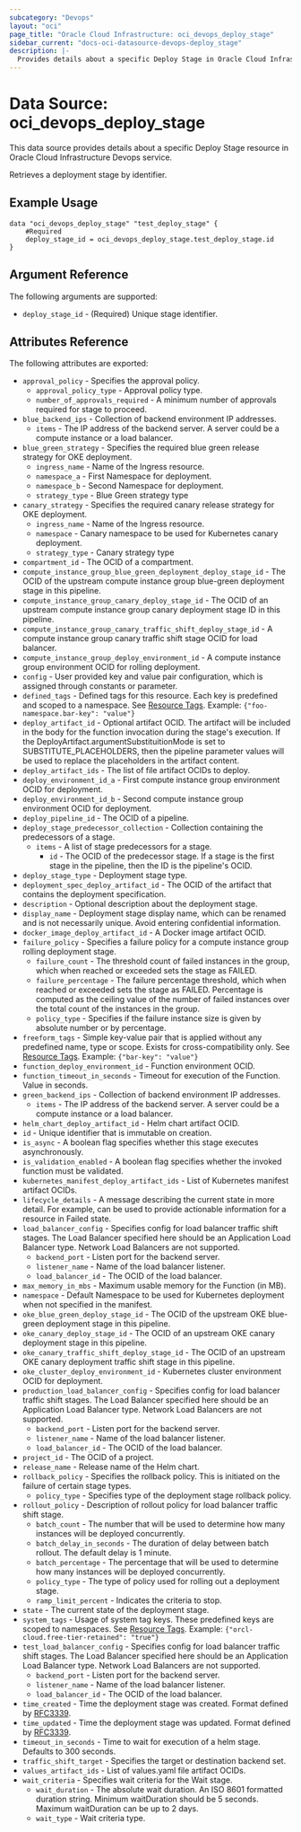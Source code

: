 ```yaml
---
subcategory: "Devops"
layout: "oci"
page_title: "Oracle Cloud Infrastructure: oci_devops_deploy_stage"
sidebar_current: "docs-oci-datasource-devops-deploy_stage"
description: |-
  Provides details about a specific Deploy Stage in Oracle Cloud Infrastructure Devops service
---
```


# Data Source: oci_devops_deploy_stage
This data source provides details about a specific Deploy Stage resource in Oracle Cloud Infrastructure Devops service.

Retrieves a deployment stage by identifier.

## Example Usage

```hcl
data "oci_devops_deploy_stage" "test_deploy_stage" {
	#Required
	deploy_stage_id = oci_devops_deploy_stage.test_deploy_stage.id
}
```

## Argument Reference

The following arguments are supported:

* `deploy_stage_id` - (Required) Unique stage identifier.


## Attributes Reference

The following attributes are exported:

* `approval_policy` - Specifies the approval policy.
	* `approval_policy_type` - Approval policy type.
	* `number_of_approvals_required` - A minimum number of approvals required for stage to proceed.
* `blue_backend_ips` - Collection of backend environment IP addresses.
	* `items` - The IP address of the backend server. A server could be a compute instance or a load balancer.
* `blue_green_strategy` - Specifies the required blue green release strategy for OKE deployment.
	* `ingress_name` - Name of the Ingress resource.
	* `namespace_a` - First Namespace for deployment.
	* `namespace_b` - Second Namespace for deployment.
	* `strategy_type` - Blue Green strategy type
* `canary_strategy` - Specifies the required canary release strategy for OKE deployment.
	* `ingress_name` - Name of the Ingress resource.
	* `namespace` - Canary namespace to be used for Kubernetes canary deployment.
	* `strategy_type` - Canary strategy type
* `compartment_id` - The OCID of a compartment.
* `compute_instance_group_blue_green_deployment_deploy_stage_id` - The OCID of the upstream compute instance group blue-green deployment stage in this pipeline.
* `compute_instance_group_canary_deploy_stage_id` - The OCID of an upstream compute instance group canary deployment stage ID in this pipeline.
* `compute_instance_group_canary_traffic_shift_deploy_stage_id` - A compute instance group canary traffic shift stage OCID for load balancer.
* `compute_instance_group_deploy_environment_id` - A compute instance group environment OCID for rolling deployment.
* `config` - User provided key and value pair configuration, which is assigned through constants or parameter.
* `defined_tags` - Defined tags for this resource. Each key is predefined and scoped to a namespace. See [Resource Tags](https://docs.cloud.oracle.com/iaas/Content/General/Concepts/resourcetags.htm). Example: `{"foo-namespace.bar-key": "value"}`
* `deploy_artifact_id` - Optional artifact OCID. The artifact will be included in the body for the function invocation during the stage's execution. If the DeployArtifact.argumentSubstituitionMode is set to SUBSTITUTE_PLACEHOLDERS, then the pipeline parameter values will be used to replace the placeholders in the artifact content. 
* `deploy_artifact_ids` - The list of file artifact OCIDs to deploy.
* `deploy_environment_id_a` - First compute instance group environment OCID for deployment.
* `deploy_environment_id_b` - Second compute instance group environment OCID for deployment.
* `deploy_pipeline_id` - The OCID of a pipeline.
* `deploy_stage_predecessor_collection` - Collection containing the predecessors of a stage.
	* `items` - A list of stage predecessors for a stage.
		* `id` - The OCID of the predecessor stage. If a stage is the first stage in the pipeline, then the ID is the pipeline's OCID.
* `deploy_stage_type` - Deployment stage type.
* `deployment_spec_deploy_artifact_id` - The OCID of the artifact that contains the deployment specification.
* `description` - Optional description about the deployment stage.
* `display_name` - Deployment stage display name, which can be renamed and is not necessarily unique. Avoid entering confidential information.
* `docker_image_deploy_artifact_id` - A Docker image artifact OCID.
* `failure_policy` - Specifies a failure policy for a compute instance group rolling deployment stage.
	* `failure_count` - The threshold count of failed instances in the group, which when reached or exceeded sets the stage as FAILED.
	* `failure_percentage` - The failure percentage threshold, which when reached or exceeded sets the stage as FAILED. Percentage is computed as the ceiling value of the number of failed instances over the total count of the instances in the group.
	* `policy_type` - Specifies if the failure instance size is given by absolute number or by percentage.
* `freeform_tags` - Simple key-value pair that is applied without any predefined name, type or scope. Exists for cross-compatibility only.  See [Resource Tags](https://docs.cloud.oracle.com/iaas/Content/General/Concepts/resourcetags.htm). Example: `{"bar-key": "value"}`
* `function_deploy_environment_id` - Function environment OCID.
* `function_timeout_in_seconds` - Timeout for execution of the Function. Value in seconds.
* `green_backend_ips` - Collection of backend environment IP addresses.
	* `items` - The IP address of the backend server. A server could be a compute instance or a load balancer.
* `helm_chart_deploy_artifact_id` - Helm chart artifact OCID. 
* `id` - Unique identifier that is immutable on creation.
* `is_async` - A boolean flag specifies whether this stage executes asynchronously.
* `is_validation_enabled` - A boolean flag specifies whether the invoked function must be validated.
* `kubernetes_manifest_deploy_artifact_ids` - List of Kubernetes manifest artifact OCIDs.
* `lifecycle_details` - A message describing the current state in more detail. For example, can be used to provide actionable information for a resource in Failed state.
* `load_balancer_config` - Specifies config for load balancer traffic shift stages. The Load Balancer specified here should be an Application Load Balancer type. Network Load Balancers are not supported. 
	* `backend_port` - Listen port for the backend server.
	* `listener_name` - Name of the load balancer listener.
	* `load_balancer_id` - The OCID of the load balancer.
* `max_memory_in_mbs` - Maximum usable memory for the Function (in MB).
* `namespace` - Default Namespace to be used for Kubernetes deployment when not specified in the manifest.
* `oke_blue_green_deploy_stage_id` - The OCID of the upstream OKE blue-green deployment stage in this pipeline.
* `oke_canary_deploy_stage_id` - The OCID of an upstream OKE canary deployment stage in this pipeline.
* `oke_canary_traffic_shift_deploy_stage_id` - The OCID of an upstream OKE canary deployment traffic shift stage in this pipeline.
* `oke_cluster_deploy_environment_id` - Kubernetes cluster environment OCID for deployment.
* `production_load_balancer_config` - Specifies config for load balancer traffic shift stages. The Load Balancer specified here should be an Application Load Balancer type. Network Load Balancers are not supported. 
	* `backend_port` - Listen port for the backend server.
	* `listener_name` - Name of the load balancer listener.
	* `load_balancer_id` - The OCID of the load balancer.
* `project_id` - The OCID of a project.
* `release_name` - Release name of the Helm chart.
* `rollback_policy` - Specifies the rollback policy. This is initiated on the failure of certain stage types.
	* `policy_type` - Specifies type of the deployment stage rollback policy.
* `rollout_policy` - Description of rollout policy for load balancer traffic shift stage.
	* `batch_count` - The number that will be used to determine how many instances will be deployed concurrently.
	* `batch_delay_in_seconds` - The duration of delay between batch rollout. The default delay is 1 minute.
	* `batch_percentage` - The percentage that will be used to determine how many instances will be deployed concurrently.
	* `policy_type` - The type of policy used for rolling out a deployment stage.
	* `ramp_limit_percent` - Indicates the criteria to stop.
* `state` - The current state of the deployment stage.
* `system_tags` - Usage of system tag keys. These predefined keys are scoped to namespaces. See [Resource Tags](https://docs.cloud.oracle.com/iaas/Content/General/Concepts/resourcetags.htm). Example: `{"orcl-cloud.free-tier-retained": "true"}`
* `test_load_balancer_config` - Specifies config for load balancer traffic shift stages. The Load Balancer specified here should be an Application Load Balancer type. Network Load Balancers are not supported. 
	* `backend_port` - Listen port for the backend server.
	* `listener_name` - Name of the load balancer listener.
	* `load_balancer_id` - The OCID of the load balancer.
* `time_created` - Time the deployment stage was created. Format defined by [RFC3339](https://datatracker.ietf.org/doc/html/rfc3339).
* `time_updated` - Time the deployment stage was updated. Format defined by [RFC3339](https://datatracker.ietf.org/doc/html/rfc3339).
* `timeout_in_seconds` - Time to wait for execution of a helm stage. Defaults to 300 seconds.
* `traffic_shift_target` - Specifies the target or destination backend set.
* `values_artifact_ids` - List of values.yaml file artifact OCIDs.
* `wait_criteria` - Specifies wait criteria for the Wait stage.
	* `wait_duration` - The absolute wait duration. An ISO 8601 formatted duration string. Minimum waitDuration should be 5 seconds. Maximum waitDuration can be up to 2 days.
	* `wait_type` - Wait criteria type.

